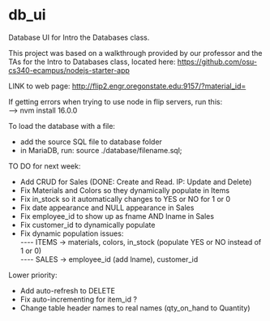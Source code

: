 # db_ui

Database UI for Intro the Databases class. <br>

This project was based on a walkthrough provided by our professor and the TAs for the Intro to Databases class, located here: https://github.com/osu-cs340-ecampus/nodejs-starter-app <br>

LINK to web page: http://flip2.engr.oregonstate.edu:9157/?material_id= <br>
 
If getting errors when trying to use node in flip servers, run this: <br>
 --> nvm install 16.0.0 

To load the database with a file: <br>
 - add the source SQL file to database folder <br>
 - in MariaDB, run: source ./database/filename.sql;

TO DO for next week: <br>
- Add CRUD for Sales (DONE: Create and Read. IP: Update and Delete) <br> 
- Fix Materials and Colors so they dynamically populate in Items <br>
- Fix in_stock so it automatically changes to YES or NO for 1 or 0 <br>
- Fix date appearance and NULL appearance in Sales <br>
- Fix employee_id to show up as fname AND lname in Sales <br>
- Fix customer_id to dynamically populate <br>
- Fix dynamic population issues: <br>
---- ITEMS -> materials, colors, in_stock (populate YES or NO instead of 1 or 0) <br>
---- SALES -> employee_id (add lname), customer_id <br>

Lower priority: <br>
- Add auto-refresh to DELETE <br>
- Fix auto-incrementing for item_id ? <br>
- Change table header names to real names (qty_on_hand to Quantity) <br>



